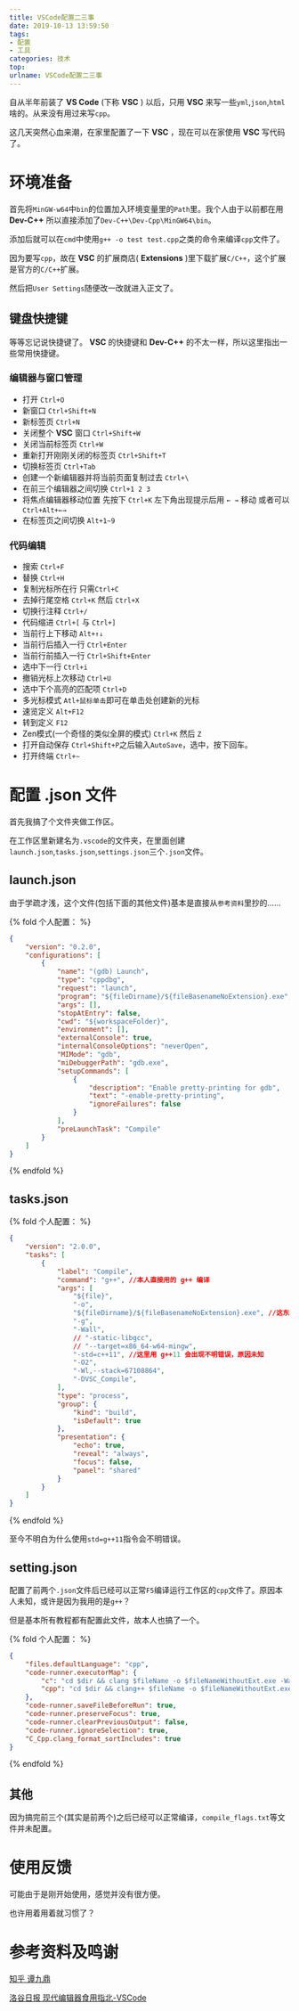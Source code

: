 ```yaml
---
title: VSCode配置二三事
date: 2019-10-13 13:59:50
tags:
- 配置
- 工具
categories: 技术
top:
urlname: VSCode配置二三事
---
```


自从半年前装了 **VS Code** (下称 **VSC** ) 以后，只用 **VSC** 来写一些`yml`,`json`,`html`啥的。从来没有用过来写`cpp`。

这几天突然心血来潮，在家里配置了一下 **VSC** ，现在可以在家使用 **VSC** 写代码了。

<!-- more -->

# 环境准备

首先将`MinGW-w64`中`bin`的位置加入环境变量里的`Path`里。我个人由于以前都在用 **Dev-C++** 所以直接添加了`Dev-C++\Dev-Cpp\MinGW64\bin`。

添加后就可以在`cmd`中使用`g++ -o test test.cpp`之类的命令来编译`cpp`文件了。

因为要写`cpp`，故在 **VSC** 的扩展商店( **Extensions** )里下载扩展`C/C++`，这个扩展是官方的`C/C++`扩展。

然后把`User Settings`随便改一改就进入正文了。

## 键盘快捷键

等等忘记说快捷键了。 **VSC** 的快捷键和 **Dev-C++** 的不太一样，所以这里指出一些常用快捷键。

### 编辑器与窗口管理

- 打开 `Ctrl+O`
- 新窗口 `Ctrl+Shift+N`
- 新标签页 `Ctrl+N`
- 关闭整个 **VSC** 窗口 `Ctrl+Shift+W`
- 关闭当前标签页 `Ctrl+W`
- 重新打开刚刚关闭的标签页 `Ctrl+Shift+T`
- 切换标签页 `Ctrl+Tab`
- 创建一个新编辑器并将当前页面复制过去 `Ctrl+\`
- 在前三个编辑器之间切换 `Ctrl+1 2 3`
- 将焦点编辑器移动位置 先按下 `Ctrl+K` 左下角出现提示后用 `← →` 移动 或者可以 `Ctrl+Alt+←→`
- 在标签页之间切换 `Alt+1~9`

### 代码编辑

- 搜索 `Ctrl+F`
- 替换 `Ctrl+H`
- 复制光标所在行 只需`Ctrl+C`
- 去掉行尾空格 `Ctrl+K` 然后 `Ctrl+X`
- 切换行注释 `Ctrl+/`
- 代码缩进 `Ctrl+[` 与 `Ctrl+]`
- 当前行上下移动 `Alt+↑↓`
- 当前行后插入一行 `Ctrl+Enter`
- 当前行前插入一行 `Ctrl+Shift+Enter`
- 选中下一行 `Ctrl+i`
- 撤销光标上次移动 `Ctrl+U`
- 选中下个高亮的匹配项 `Ctrl+D`
- 多光标模式 `Atl+鼠标单击`即可在单击处创建新的光标
- 速览定义 `Alt+F12`
- 转到定义 `F12`
- Zen模式(一个奇怪的类似全屏的模式) `Ctrl+K` 然后 `Z`
- 打开自动保存 `Ctrl+Shift+P`之后输入`AutoSave`，选中，按下回车。
- 打开终端 `Ctrl+~`

# 配置 .json 文件

首先我搞了个文件夹做工作区。

在工作区里新建名为`.vscode`的文件夹，在里面创建`launch.json`,`tasks.json`,`settings.json`三个`.json`文件。

## launch.json

由于学疏才浅，这个文件(包括下面的其他文件)基本是直接从`参考资料`里抄的……

{% fold 个人配置： %}

```json
{
    "version": "0.2.0",
    "configurations": [
        {
            "name": "(gdb) Launch",
            "type": "cppdbg",
            "request": "launch",
            "program": "${fileDirname}/${fileBasenameNoExtension}.exe",
            "args": [],
            "stopAtEntry": false,
            "cwd": "${workspaceFolder}",
            "environment": [],
            "externalConsole": true,
            "internalConsoleOptions": "neverOpen",
            "MIMode": "gdb",
            "miDebuggerPath": "gdb.exe",
            "setupCommands": [
                {
                    "description": "Enable pretty-printing for gdb",
                    "text": "-enable-pretty-printing",
                    "ignoreFailures": false
                }
            ],
            "preLaunchTask": "Compile"
        }
    ]
}
```

{% endfold %}

## tasks.json

{% fold 个人配置： %}

```json
{
    "version": "2.0.0",
    "tasks": [
        {
            "label": "Compile",
            "command": "g++", //本人直接用的 g++ 编译
            "args": [
                "${file}",
                "-o",
                "${fileDirname}/${fileBasenameNoExtension}.exe", //这东西必须要加，不然编译出来全是a.exe
                "-g",
                "-Wall",
                // "-static-libgcc",
                // "--target=x86_64-w64-mingw",
                "-std=c++11", //这里用 g++11 会出现不明错误，原因未知
                "-O2",
                "-Wl,--stack=67108864",
                "-DVSC_Compile",
            ],
            "type": "process",
            "group": {
                "kind": "build",
                "isDefault": true
            },
            "presentation": {
                "echo": true,
                "reveal": "always",
                "focus": false,
                "panel": "shared"
            }
        }
    ]
}
```

{% endfold %}

至今不明白为什么使用`std=g++11`指令会不明错误。

## setting.json

配置了前两个`.json`文件后已经可以正常`F5`编译运行工作区的`cpp`文件了。原因本人未知，或许是因为我用的是`g++`？

但是基本所有教程都有配置此文件，故本人也搞了一个。

{% fold 个人配置： %}

```json
{
    "files.defaultLanguage": "cpp",
    "code-runner.executorMap": {
        "c": "cd $dir && clang $fileName -o $fileNameWithoutExt.exe -Wall -g -O2 -static-libgcc --target=x86_64-w64-mingw -std=c11 && $dir$fileNameWithoutExt",
        "cpp": "cd $dir && clang++ $fileName -o $fileNameWithoutExt.exe -Wall -g -O2 -static-libgcc --target=x86_64-w64-mingw -std=c++11 && $dir$fileNameWithoutExt"
    },
    "code-runner.saveFileBeforeRun": true,
    "code-runner.preserveFocus": true,
    "code-runner.clearPreviousOutput": false,
    "code-runner.ignoreSelection": true,
    "C_Cpp.clang_format_sortIncludes": true
}
```

{% endfold %}

## 其他

因为搞完前三个(其实是前两个)之后已经可以正常编译，`compile_flags.txt`等文件并未配置。

# 使用反馈

可能由于是刚开始使用，感觉并没有很方便。

也许用着用着就习惯了？

# 参考资料及鸣谢

[知乎 谭九鼎](https://www.zhihu.com/question/30315894/answer/154979413)

[洛谷日报 现代编辑器食用指北-VSCode](https://www.luogu.org/blog/GNAQ/VSC-guide)